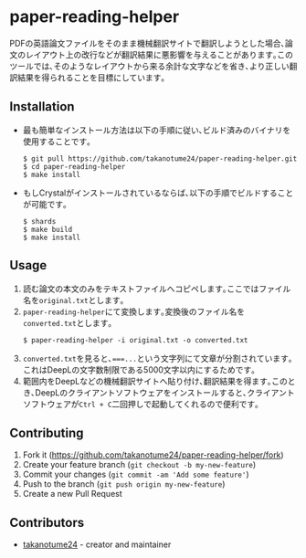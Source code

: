 # paper-reading-helper
PDFの英語論文ファイルをそのまま機械翻訳サイトで翻訳しようとした場合､論文のレイアウト上の改行などが翻訳結果に悪影響を与えることがあります｡このツールでは､そのようなレイアウトから来る余計な文字などを省き､より正しい翻訳結果を得られることを目標にしています｡

## Installation
- 最も簡単なインストール方法は以下の手順に従い､ビルド済みのバイナリを使用することです｡

    ````
    $ git pull https://github.com/takanotume24/paper-reading-helper.git
    $ cd paper-reading-helper
    $ make install
    ````
- もしCrystalがインストールされているならば､以下の手順でビルドすることが可能です｡
    ```
    $ shards 
    $ make build
    $ make install
    ```
## Usage
1. 読む論文の本文のみをテキストファイルへコピペします｡ここではファイル名を``original.txt``とします｡
2. ``paper-reading-helper``にて変換します｡変換後のファイル名を``converted.txt``とします｡
    ```
    $ paper-reading-helper -i original.txt -o converted.txt
    ```
3. ``converted.txt``を見ると､``===...``という文字列にて文章が分割されています｡これはDeepLの文字数制限である5000文字以内にするためです｡
4. 範囲内をDeepLなどの機械翻訳サイトへ貼り付け､翻訳結果を得ます｡このとき､DeepLのクライアントソフトウェアをインストールすると､クライアントソフトウェアが``Ctrl + C``二回押しで起動してくれるので便利です｡


## Contributing

1. Fork it (<https://github.com/takanotume24/paper-reading-helper/fork>)
2. Create your feature branch (`git checkout -b my-new-feature`)
3. Commit your changes (`git commit -am 'Add some feature'`)
4. Push to the branch (`git push origin my-new-feature`)
5. Create a new Pull Request

## Contributors

- [takanotume24](https://github.com/takanotume24) - creator and maintainer
